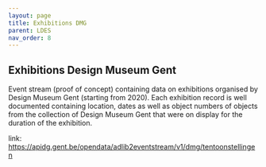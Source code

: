 ```yaml
---
layout: page
title: Exhibitions DMG
parent: LDES
nav_order: 8
---
```



## **Exhibitions Design Museum Gent** 

Event stream (proof of concept) containing data on exhibitions organised by Design Museum Gent (starting from 2020). Each exhibition record is well documented containing location, dates as well as object numbers of objects from the collection of Design Museum Gent that were on display for the duration of the exhibition. 

link: https://apidg.gent.be/opendata/adlib2eventstream/v1/dmg/tentoonstellingen
